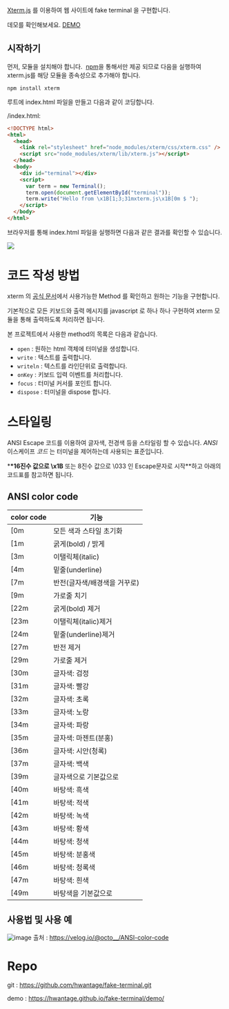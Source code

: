 

[Xterm.js](https://xtermjs.org/) 를 이용하여 웹 사이트에 fake terminal 을 구현합니다.

데모를 확인해보세요. [DEMO](https://hwantage.github.io/fake-terminal/demo/)

## 시작하기

먼저, 모듈을 설치해야 합니다.  [npm](https://www.npmjs.com/)을 통해서만 제공 되므로 다음을 실행하여 xterm.js를 해당 모듈을 종속성으로 추가해야 합니다.

```shell notranslate position-relative overflow-auto
npm install xterm
```

루트에 index.html 파일을 만들고 다음과 같이 코딩합니다.

/index.html:

```html
<!DOCTYPE html>
<html>
  <head>
    <link rel="stylesheet" href="node_modules/xterm/css/xterm.css" />
    <script src="node_modules/xterm/lib/xterm.js"></script>
  </head>
  <body>
    <div id="terminal"></div>
    <script>
      var term = new Terminal();
      term.open(document.getElementById("terminal"));
      term.write("Hello from \x1B[1;3;31mxterm.js\x1B[0m $ ");
    </script>
  </body>
</html>
```

브라우저를 통해 index.html 파일을 실행하면 다음과 같은 결과를 확인할 수 있습니다.

![](https://github.com/hwantage/fake-terminal/assets/82494320/05b54f15-8c5c-495d-a9c0-1b32655855e6)

# 코드 작성 방법

xterm 의 [공식 문서](https://xtermjs.org/docs/api/terminal/classes/terminal/)에서 사용가능한 Method 를 확인하고 원하는 기능을 구현합니다.

기본적으로 모든 키보드와 출력 메시지를 javascript 로 하나 하나 구현하여 xterm 모듈을 통해 출력하도록 처리하면 됩니다.

본 프로젝트에서 사용한 method의 목록은 다음과 같습니다.

- `open` : 원하는 html 객체에 터미널을 생성합니다.
- `write` : 텍스트를 출력합니다.
- `writeln` : 텍스트를 라인단위로 출력합니다.
- `onKey` : 키보드 입력 이벤트를 처리합니다.
- `focus` : 터미널 커서를 포인트 합니다.
- `dispose` : 터미널을 dispose 합니다.

# 스타일링

ANSI Escape 코드를 이용하여 글자색, 전경색 등을 스타일링 할 수 있습니다. _ANSI_ 이스케이프 _코드_ 는 터미널을 제어하는데 사용되는 표준입니다.

\***\*16진수 값으로 \x1B** 또는 8진수 값으로 \033 인 Escape문자로 시작\*\*하고 아래의 코드표를 참고하면 됩니다.

## ANSI color code

| color code | 기능                         |
| ---------- | ---------------------------- |
| [0m        | 모든 색과 스타일 초기화      |
| [1m        | 굵게(bold) / 밝게            |
| [3m        | 이탤릭체(italic)             |
| [4m        | 밑줄(underline)              |
| [7m        | 반전(글자색/배경색을 거꾸로) |
| [9m        | 가로줄 치기                  |
| [22m       | 굵게(bold) 제거              |
| [23m       | 이탤릭체(italic)제거         |
| [24m       | 밑줄(underline)제거          |
| [27m       | 반전 제거                    |
| [29m       | 가로줄 제거                  |
| [30m       | 글자색: 검정                 |
| [31m       | 글자색: 빨강                 |
| [32m       | 글자색: 초록                 |
| [33m       | 글자색: 노랑                 |
| [34m       | 글자색: 파랑                 |
| [35m       | 글자색: 마젠트(분홍)         |
| [36m       | 글자색: 시안(청록)           |
| [37m       | 글자색: 백색                 |
| [39m       | 글자색으로 기본값으로        |
| [40m       | 바탕색: 흑색                 |
| [41m       | 바탕색: 적색                 |
| [42m       | 바탕색: 녹색                 |
| [43m       | 바탕색: 황색                 |
| [44m       | 바탕색: 청색                 |
| [45m       | 바탕색: 분홍색               |
| [46m       | 바탕색: 청록색               |
| [47m       | 바탕색: 흰색                 |
| [49m       | 바탕색을 기본값으로          |

## 사용법 및 사용 예

![image](https://github.com/hwantage/fake-terminal/assets/82494320/e5f4df69-c08d-4a4b-a9ee-6e9e3b711faa)
출처 : https://velog.io/@octo__/ANSI-color-code

# Repo

git : https://github.com/hwantage/fake-terminal.git

demo : https://hwantage.github.io/fake-terminal/demo/
